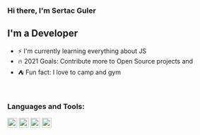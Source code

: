 ### Hi there, I'm Sertac Guler

## I'm a Developer
- :zap: I'm currently learning everything about JS
- :fire: 2021 Goals: Contribute more to Open Source projects and 
- :tent: Fun fact: I love to camp and gym

<br/>

### Languages and Tools:

<img  width="22" src="https://seeklogo.com/images/J/javascript-js-logo-2949701702-seeklogo.com.png"/>  <img  width="22" src="https://seeklogo.com/images/R/react-logo-7B3CE81517-seeklogo.com.png"/>  <img  width="22" src="https://seeklogo.com/images/A/angular-logo-CF8B6B5B10-seeklogo.com.png"/>  <img width="22" src="https://seeklogo.com/images/J/java-logo-B158C160FE-seeklogo.com.png"/>
